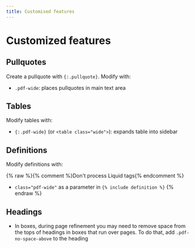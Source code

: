 ```yaml
---
title: Customised features
---
```



# Customized features

## Pullquotes

Create a pullquote with `{:.pullquote}`. Modify with:

- `.pdf-wide`: places pullquotes in main text area

## Tables

Modify tables with:

- `{:.pdf-wide}` (or `<table class="wide">`): expands table into sidebar

## Definitions

Modify definitions with:

{% raw %}{% comment %}Don't process Liquid tags{% endcomment %}
- `class="pdf-wide"` as a parameter in `{% include definition %}`
{% endraw %}

## Headings

- In boxes, during page refinement you may need to remove space from the tops of headings in boxes that run over pages. To do that, add `.pdf-no-space-above` to the heading
